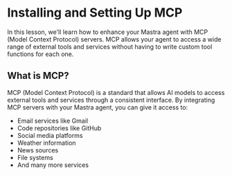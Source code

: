 # Installing and Setting Up MCP

In this lesson, we'll learn how to enhance your Mastra agent with MCP (Model Context Protocol) servers. MCP allows your agent to access a wide range of external tools and services without having to write custom tool functions for each one.

## What is MCP?

MCP (Model Context Protocol) is a standard that allows AI models to access external tools and services through a consistent interface. By integrating MCP servers with your Mastra agent, you can give it access to:

- Email services like Gmail
- Code repositories like GitHub
- Social media platforms
- Weather information
- News sources
- File systems
- And many more services
